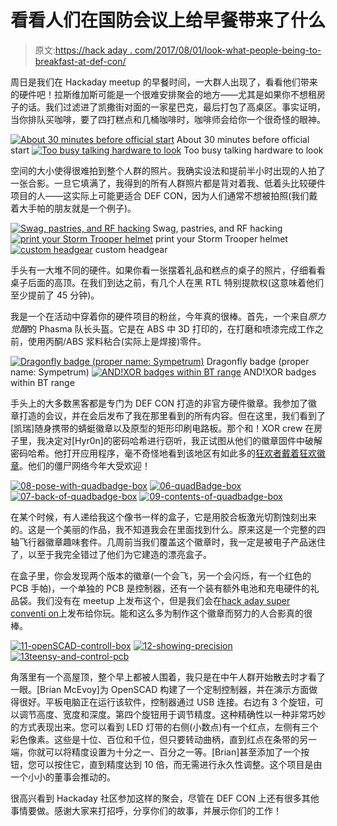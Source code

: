 # 看看人们在国防会议上给早餐带来了什么

> 原文:[https://hack aday . com/2017/08/01/look-what-people-being-to-breakfast-at-def-con/](https://hackaday.com/2017/08/01/look-what-people-brought-to-breakfast-at-def-con/)

周日是我们在 Hackaday meetup 的早餐时间，一大群人出现了，看看他们带来的硬件吧！拉斯维加斯可能是一个很难安排聚会的地方——尤其是如果你不想租房子的话。我们过滤进了凯撒街对面的一家星巴克，最后打包了高桌区。事实证明，当你排队买咖啡，要了四打糕点和几桶咖啡时，咖啡师会给你一个很奇怪的眼神。

 [![About 30 minutes before official start](../Images/83a1463fafe9a5ab66332ef73383b166.png "02-thirty-minutes-before-the-meetup")](https://hackaday.com/2017/08/01/look-what-people-brought-to-breakfast-at-def-con/02-thirty-minutes-before-the-meetup-2/) About 30 minutes before official start [![Too busy talking hardware to look](../Images/e6c8afa878ba8658f477baa3448435b6.png "10-sort-of-full-looking")](https://hackaday.com/2017/08/01/look-what-people-brought-to-breakfast-at-def-con/10-sort-of-full-looking-2/) Too busy talking hardware to look

空间的大小使得很难拍到整个人群的照片。我确实设法和提前半小时出现的人拍了一张合影。一旦它填满了，我得到的所有人群照片都是背对着我、低着头比较硬件项目的人——这实际上可能更适合 DEF CON，因为人们通常不想被拍照(我们戴着大手帕的朋友就是一个例子)。

 [![Swag, pastries, and RF hacking](../Images/d3a19289d1b5faa8e3172e0b3c5030bc.png "01-swag-and-pastries")](https://hackaday.com/2017/08/01/look-what-people-brought-to-breakfast-at-def-con/01-swag-and-pastries/) Swag, pastries, and RF hacking [![print your Storm Trooper helmet](../Images/03598cb090dcad609381df60c9560f2d.png "03-stormtrooper")](https://hackaday.com/2017/08/01/look-what-people-brought-to-breakfast-at-def-con/03-stormtrooper/) print your Storm Trooper helmet [![custom headgear](../Images/dd5d615c58b68299632d5502a913ee89.png "14-hat-and-helmet")](https://hackaday.com/2017/08/01/look-what-people-brought-to-breakfast-at-def-con/14-hat-and-helmet/) custom headgear

手头有一大堆不同的硬件。如果你看一张摆着礼品和糕点的桌子的照片，仔细看看桌子后面的高顶。在我们到达之前，有几个人在黑 RTL 特别提款权(这意味着他们至少提前了 45 分钟)。

我是一个在活动中穿着你的硬件项目的粉丝，今年真的很棒。首先，一个来自*原力觉醒*的 Phasma 队长头盔。它是在 ABS 中 3D 打印的，在打磨和喷漆完成工作之前，使用丙酮/ABS 浆料粘合(实际上是焊接)零件。

 [![Dragonfly badge (proper name: Sympetrum)](../Images/bbe2f3e04e0daf98b54fc1e83997d945.png "05-badge-prototypes")](https://hackaday.com/2017/08/01/look-what-people-brought-to-breakfast-at-def-con/05-badge-prototypes/) Dragonfly badge (proper name: Sympetrum) [![AND!XOR badges within BT range](../Images/c6173334c626788179e12e58b91d107c.png "04-numerous-andNotXor-badges-on-hand")](https://hackaday.com/2017/08/01/look-what-people-brought-to-breakfast-at-def-con/04-numerous-andnotxor-badges-on-hand/) AND!XOR badges within BT range

手头上的大多数黑客都是专门为 DEF CON 打造的非官方硬件徽章。我参加了徽章打造的会议，并在会后发布了我在那里看到的所有内容。但在这里，我们看到了[凯瑞]随身携带的蜻蜓徽章以及原型的矩形印刷电路板。那个和！XOR crew 在房子里，我决定对[Hyr0n]的密码哈希进行窃听，我正试图从他们的徽章固件中破解密码哈希。他打开应用程序，毫不奇怪地看到该地区有如此多的[狂欢者戴着狂欢徽章](http://hackaday.com/2017/07/12/hands-on-new-andxor-unofficial-def-con-badge/)。他们的僵尸网络今年大受欢迎！

 [![08-pose-with-quadbadge-box](../Images/3f5411075dd0dbfbb66f5b46bb066b1a.png "08-pose-with-quadbadge-box")](https://hackaday.com/2017/08/01/look-what-people-brought-to-breakfast-at-def-con/08-pose-with-quadbadge-box/)  [![06-quadBadge-box](../Images/329e0a92bef55b55ecfb12a60a4c000c.png "06-quadBadge-box")](https://hackaday.com/2017/08/01/look-what-people-brought-to-breakfast-at-def-con/06-quadbadge-box/)  [![07-back-of-quadbadge-box](../Images/aafae129a0c293efd3b8a63a3751ce4a.png "07-back-of-quadbadge-box")](https://hackaday.com/2017/08/01/look-what-people-brought-to-breakfast-at-def-con/07-back-of-quadbadge-box/)  [![09-contents-of-quadbadge-box](../Images/237c221aaa5a26ad261e0c8a04f0cccd.png "09-contents-of-quadbadge-box")](https://hackaday.com/2017/08/01/look-what-people-brought-to-breakfast-at-def-con/09-contents-of-quadbadge-box/) 

在某个时候，有人递给我这个像书一样的盒子，它是用胶合板激光切割蚀刻出来的。这是一个美丽的作品，我不知道我会在里面找到什么。原来这是一个完整的四轴飞行器徽章趣味套件。几周前当我们覆盖这个徽章时，我一定是被电子产品迷住了，以至于我完全错过了他们为它建造的漂亮盒子。

在盒子里，你会发现两个版本的徽章(一个会飞，另一个会闪烁，有一个红色的 PCB 手帕)，一个单独的 PCB 是控制器，还有一个装有额外电池和充电硬件的礼品袋。我们没有在 meetup 上发布这个，但是我们会在[hack aday super conventi on](https://hackaday.io/superconference)上发布给你玩。能和这么多为制作这个徽章而努力的人合影真的很棒。

 [![11-openSCAD-controll-box](../Images/3774e8594791dbd8433ece9042f94c1f.png "11-openSCAD-controll-box")](https://hackaday.com/2017/08/01/look-what-people-brought-to-breakfast-at-def-con/11-openscad-controll-box/)  [![12-showing-precision](../Images/762a2daadc02f11814bcbdf01eca0454.png "12-showing-precision")](https://hackaday.com/2017/08/01/look-what-people-brought-to-breakfast-at-def-con/12-showing-precision/)  [![13teensy-and-control-pcb](../Images/b4e42a8d4a26a6f0751dcce7f7cf5cdb.png "13teensy-and-control-pcb")](https://hackaday.com/2017/08/01/look-what-people-brought-to-breakfast-at-def-con/13teensy-and-control-pcb/) 

角落里有一个高屋顶，整个早上都被人围着，我只是在中午人群开始散去时才看了一眼。[Brian McEvoy]为 OpenSCAD 构建了一个定制控制器，并在演示方面做得很好。平板电脑正在运行该软件，控制器通过 USB 连接。右边有 3 个旋钮，可以调节高度、宽度和深度。第四个旋钮用于调节精度。这种精确性以一种非常巧妙的方式表现出来。您可以看到 LED 灯带的右侧(小数点)有一个红点，左侧有三个彩色像素。这些是十位、百位和千位，但只要转动曲柄，直到红点在条带的另一端，你就可以将精度设置为十分之一、百分之一等。[Brian]甚至添加了一个按钮，您可以按住它，直到精度达到 10 倍，而无需进行永久性调整。这个项目是由一个小小的董事会推动的。

很高兴看到 Hackaday 社区参加这样的聚会，尽管在 DEF CON 上还有很多其他事情要做。感谢大家来打招呼，分享你们的故事，并展示你们的工作！